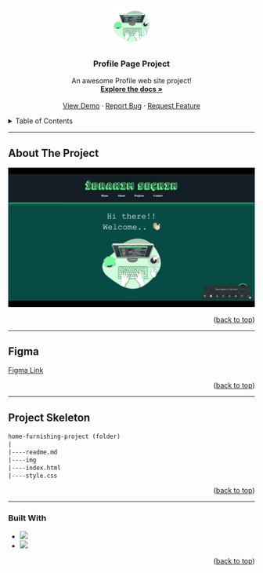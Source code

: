 <a name="readme-top"></a>

 
<!-- PROJECT LOGO -->
<br />
<div align="center">
  <a href="https://github.com/ibrsec/home-furnishing-page">
    <img src="img/1.png" alt="Logo" width="80" height="80">
  </a>

  <h3 align="center">Profile Page Project</h3>

  <p align="center">
    An awesome Profile web site project!
    <br />
    <a href="https://github.com/ibrsec/profile-page"><strong>Explore the docs »</strong></a>
    <br />
    <br />
    <a href="https://ibrsec.github.io/profile-page/">View Demo</a>
    ·
    <a href="https://github.com/ibrsec/profile-page/issues">Report Bug</a>
    ·
    <a href="https://github.com/ibrsec/profile-page/issues">Request Feature</a>
  </p>
</div>



<!-- TABLE OF CONTENTS -->
<details>
  <summary>Table of Contents</summary>
  <ol>
    <li><a href="#about-the-project">About The Project</a></li>
     <li><a href="#figma">Figma</a></li>
     <li><a href="#project-skeleton">Project Skeleton</a></li>
     <li><a href="#built-with">Built With</a></li>
    <!-- <li>
      <a href="#getting-started">Getting Started</a>
      <ul>
        <li><a href="#prerequisites">Prerequisites</a></li>
        <li><a href="#installation">Installation</a></li>
      </ul>
    </li>
    <li><a href="#usage">Usage</a></li>
    <li><a href="#roadmap">Roadmap</a></li>
    <li><a href="#contributing">Contributing</a></li>
    <li><a href="#license">License</a></li>
    <li><a href="#contact">Contact</a></li>
    <li><a href="#acknowledgments">Acknowledgments</a></li> -->
  </ol>
</details>


---

<!-- ABOUT THE PROJECT -->
## About The Project

[![Home Furnishing Project](./img/pgif.gif)](https://ibrsec.github.io/profile-page/)

<!-- Lorem ipsum dolor sit amet consectetur adipisicing elit. Dolorum, ad? -->
<!--  -->

<p align="right">(<a href="#readme-top">back to top</a>)</p>

---

## Figma 
<a href="https://www.figma.com/file/HVm5hXdnjf0MVjLN1uddiD/Profile-Page?type=design&node-id=0%3A1&mode=design&t=ghiOvuMBtDmXRt3U-1">Figma Link</a>

<p align="right">(<a href="#readme-top">back to top</a>)</p>


---

## Project Skeleton 

```
home-furnishing-project (folder)
|
|----readme.md        
|----img               
|----index.html  
|----style.css
```

<p align="right">(<a href="#readme-top">back to top</a>)</p>

---

### Built With

<!-- https://dev.to/envoy_/150-badges-for-github-pnk  search skills-->

* <img src="https://img.shields.io/badge/HTML-239120?style=for-the-badge&logo=html5&logoColor=white">
* <img src="https://img.shields.io/badge/CSS-239120?&style=for-the-badge&logo=css3&logoColor=white&color=red"> 




<p align="right">(<a href="#readme-top">back to top</a>)</p>




